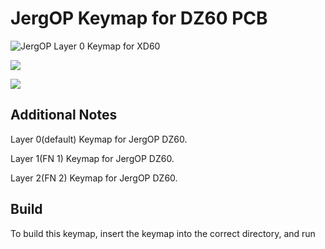 # JergOP Keymap for DZ60 PCB

![JergOP Layer 0 Keymap for XD60](https://i.imgur.com/z1h9NPs.png)

![](https://i.imgur.com/IMGusAx.png)

![](https://i.imgur.com/b57quWf.png)

## Additional Notes
Layer 0(default) Keymap for JergOP DZ60.

Layer 1(FN 1) Keymap for JergOP DZ60.

Layer 2(FN 2) Keymap for JergOP DZ60.


## Build
To build this keymap, insert the keymap into the correct directory, and run <make dz60:JergOP> 